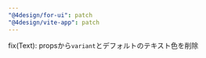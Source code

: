 ```yaml
---
"@4design/for-ui": patch
"@4design/vite-app": patch
---
```


fix(Text): propsから`variant`とデフォルトのテキスト色を削除
